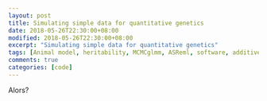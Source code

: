 ```yaml
---
layout: post
title: Simulating simple data for quantitative genetics
date: 2018-05-26T22:30:00+08:00
modified: 2018-05-26T22:30:00+08:00
excerpt: "Simulating simple data for quantitative genetics"
tags: [Animal model, heritability, MCMCglmm, ASReml, software, additive genetic variance]
comments: true
categories: [code]
---
```



Alors?
